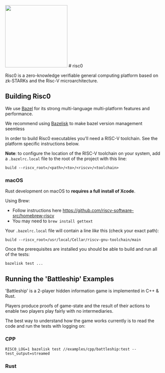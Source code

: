 <img src="docs/assets/images/risc0-logo.svg" height="200">
# risc0

Risc0 is a zero-knowledge verifiable general computing platform based on
zk-STARKs and the Risc-V microarchitecture.
## Building Risc0

We use [Bazel](https://bazel.build) for its strong multi-language multi-platform
features and performance.

We recommend using [Bazelisk](https://github.com/bazelbuild/bazelisk) to make
bazel version management seemless

In order to build Risc0 executables you'll need a RISC-V toolchain. See the
platform specific instructions below.

**Note**: to configure the location of the RISC-V toolchain on your system, add a
`.bazelrc.local` file to the root of the project with this line:
```
build --riscv_root=/<path>/<to>/<riscv>/<toolchain>
```

### macOS

Rust development on macOS to **requires a full install of Xcode**.

Using Brew:
 * Follow instructions here https://github.com/riscv-software-src/homebrew-riscv
 * You may need to `brew install gettext`

Your `.bazelrc.local` file will contain a line _like_ this
(check your exact path):
```
build --riscv_root=/usr/local/Cellar/riscv-gnu-toolchain/main
```

Once the prerequisites are installed you should be able to build and run all of
the tests:
```
bazelisk test ...
```

## Running the 'Battleship' Examples

'Battleship' is a 2-player hidden information game is implemented in C++ & Rust.

Players produce proofs of game-state and the result of their actions to enable
two players play fairly with no intermediaries.

The best way to understand how the game works currently is to read the code
and run the tests with logging on:

### CPP

```
RISC0_LOG=1 bazelisk test //examples/cpp/battleship:test --test_output=streamed
```

### Rust



##
